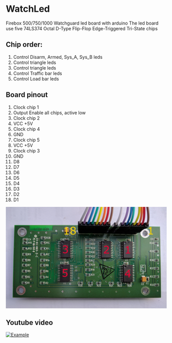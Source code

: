 # WatchLed
Firebox 500/750/1000 Watchguard led board with arduino
The led board use five 74LS374 Octal D-Type Flip-Flop Edge-Triggered Tri-State chips

## Chip order:
1. Control Disarm, Armed, Sys_A, Sys_B leds
2. Control triangle leds
3. Control triangle leds
4. Control Traffic bar leds
5. Control Load bar leds

## Board pinout
1. Clock chip 1
2. Output Enable all chips, active low
3. Clock chip 2
4. VCC +5V
5. Clock chip 4
6. GND
7. Clock chip 5
8. VCC +5V
9. Clock chip 3
10. GND
11. D8
12. D7
13. D6
14. D5
15. D4
16. D3
17. D2
18. D1

![Demo](https://github.com/bigjohnson/GitHubAssets/blob/master/WatchLed/IMG_20171001_172843.png?raw=true)

## Youtube video

[![Example](https://i.ytimg.com/vi/7zcUyw-hMlM/hqdefault.jpg?sqp=-oaymwEXCPYBEIoBSFryq4qpAwkIARUAAIhCGAE=&rs=AOn4CLBT6v5abtpgcGRAXjJnUu9_PyIYOQ)](https://www.youtube.com/watch?v=7zcUyw-hMlMY "WathLed Video")
